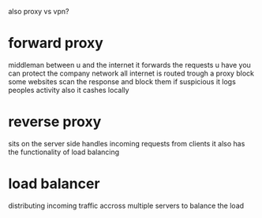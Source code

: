 
also proxy vs vpn?

# forward proxy
middleman between u and the internet
it forwards the requests u have
you can protect the company network
all internet is routed trough a proxy
block some websites
scan the response and block them if suspicious
it logs peoples activity
also it cashes locally 

# reverse proxy
sits on the server side
handles incoming requests from clients
it also has the functionality of load balancing

# load balancer
distributing incoming traffic accross multiple servers to balance the load